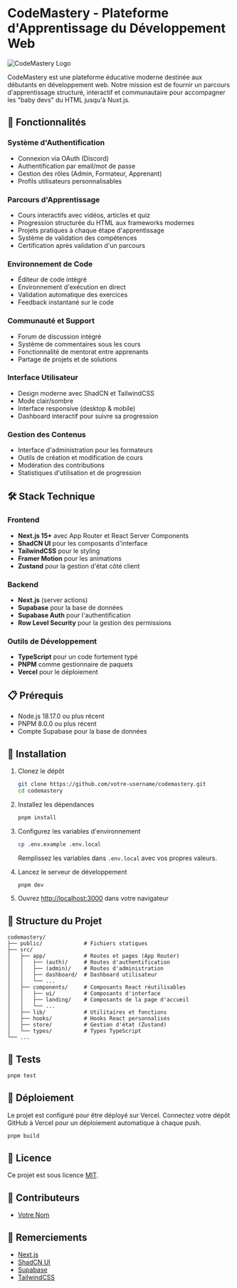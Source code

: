 # CodeMastery - Plateforme d'Apprentissage du Développement Web

![CodeMastery Logo](public/logo.png)

CodeMastery est une plateforme éducative moderne destinée aux débutants en développement web. Notre mission est de fournir un parcours d'apprentissage structuré, interactif et communautaire pour accompagner les "baby devs" du HTML jusqu'à Nuxt.js.

## 🚀 Fonctionnalités

### Système d'Authentification

- Connexion via OAuth (Discord)
- Authentification par email/mot de passe
- Gestion des rôles (Admin, Formateur, Apprenant)
- Profils utilisateurs personnalisables

### Parcours d'Apprentissage

- Cours interactifs avec vidéos, articles et quiz
- Progression structurée du HTML aux frameworks modernes
- Projets pratiques à chaque étape d'apprentissage
- Système de validation des compétences
- Certification après validation d'un parcours

### Environnement de Code

- Éditeur de code intégré
- Environnement d'exécution en direct
- Validation automatique des exercices
- Feedback instantané sur le code

### Communauté et Support

- Forum de discussion intégré
- Système de commentaires sous les cours
- Fonctionnalité de mentorat entre apprenants
- Partage de projets et de solutions

### Interface Utilisateur

- Design moderne avec ShadCN et TailwindCSS
- Mode clair/sombre
- Interface responsive (desktop & mobile)
- Dashboard interactif pour suivre sa progression

### Gestion des Contenus

- Interface d'administration pour les formateurs
- Outils de création et modification de cours
- Modération des contributions
- Statistiques d'utilisation et de progression

## 🛠️ Stack Technique

### Frontend

- **Next.js 15+** avec App Router et React Server Components
- **ShadCN UI** pour les composants d'interface
- **TailwindCSS** pour le styling
- **Framer Motion** pour les animations
- **Zustand** pour la gestion d'état côté client

### Backend

- **Next.js** (server actions)
- **Supabase** pour la base de données
- **Supabase Auth** pour l'authentification
- **Row Level Security** pour la gestion des permissions

### Outils de Développement

- **TypeScript** pour un code fortement typé
- **PNPM** comme gestionnaire de paquets
- **Vercel** pour le déploiement

## 📋 Prérequis

- Node.js 18.17.0 ou plus récent
- PNPM 8.0.0 ou plus récent
- Compte Supabase pour la base de données

## 🚀 Installation

1. Clonez le dépôt

   ```bash
   git clone https://github.com/votre-username/codemastery.git
   cd codemastery
   ```

2. Installez les dépendances

   ```bash
   pnpm install
   ```

3. Configurez les variables d'environnement

   ```bash
   cp .env.example .env.local
   ```

   Remplissez les variables dans `.env.local` avec vos propres valeurs.

4. Lancez le serveur de développement

   ```bash
   pnpm dev
   ```

5. Ouvrez [http://localhost:3000](http://localhost:3000) dans votre navigateur

## 📁 Structure du Projet

```
codemastery/
├── public/             # Fichiers statiques
├── src/
│   ├── app/            # Routes et pages (App Router)
│   │   ├── (auth)/     # Routes d'authentification
│   │   ├── (admin)/    # Routes d'administration
│   │   ├── dashboard/  # Dashboard utilisateur
│   │   └── ...
│   ├── components/     # Composants React réutilisables
│   │   ├── ui/         # Composants d'interface
│   │   ├── landing/    # Composants de la page d'accueil
│   │   └── ...
│   ├── lib/            # Utilitaires et fonctions
│   ├── hooks/          # Hooks React personnalisés
│   ├── store/          # Gestion d'état (Zustand)
│   └── types/          # Types TypeScript
└── ...
```

## 🧪 Tests

```bash
pnpm test
```

## 🚀 Déploiement

Le projet est configuré pour être déployé sur Vercel. Connectez votre dépôt GitHub à Vercel pour un déploiement automatique à chaque push.

```bash
pnpm build
```

## 📝 Licence

Ce projet est sous licence [MIT](LICENSE).

## 👥 Contributeurs

- [Votre Nom](https://github.com/votre-username)

## 🙏 Remerciements

- [Next.js](https://nextjs.org/)
- [ShadCN UI](https://ui.shadcn.com/)
- [Supabase](https://supabase.io/)
- [TailwindCSS](https://tailwindcss.com/)
